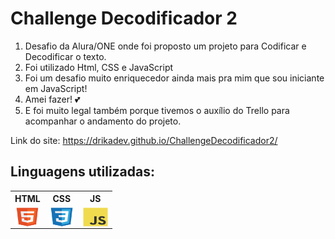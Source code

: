 # Challenge Decodificador 2

1. Desafio da Alura/ONE onde foi proposto um projeto para Codificar e Decodificar o texto.<br>
2. Foi utilizado Html, CSS e JavaScript<br>
3. Foi um desafio muito enriquecedor ainda mais pra mim que sou iniciante em JavaScript!<br>
4. Amei fazer! 💕
5. E foi muito legal também porque tivemos o auxílio do Trello para acompanhar o andamento do projeto.

Link do site: https://drikadev.github.io/ChallengeDecodificador2/

<h2> Linguagens utilizadas: </h2>

<table>
<tr>
  <th> HTML </th>
  <th> CSS </th>
  <th> JS </th>
</tr>
<tr>
  <td> <img align="center" alt="HTML" height="30" width="40" src="https://raw.githubusercontent.com/devicons/devicon/master/icons/html5/html5-original.svg"> </td>
  <td> <img align="center" alt="CSS" height="30" width="40" src="https://raw.githubusercontent.com/devicons/devicon/master/icons/css3/css3-original.svg"> </td>
  <td> <img align="center" alt="JS" height="30" width="40" src="https://github.com/devicons/devicon/blob/master/icons/javascript/javascript-original.svg"> </td>
</tr>
</table>
